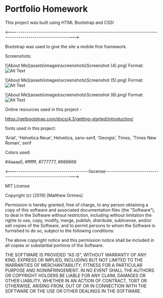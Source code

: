 # Portfolio Homework

This project was built using HTML Bootstrap and CSS!

<-------------------------------------------------------------------------------------------------------------->


Bootstrap was used to give the site a mobile first framework.

Screenshots:

![About Me](assets\images\screenshots\Screenshot (4).png)
Format: ![Alt Text](url)

![About Me](assets\images\screenshots\Screenshot (5).png)
Format: ![Alt Text](url)

![About Me](assets\images\screenshots\Screenshot (6).png)
Format: ![Alt Text](url)




Online resources used in this project -

https://getbootstrap.com/docs/4.3/getting-started/introduction/




fonts used in this project:

'Arial', 'Helvetica Neue', Helvetica, sans-serif, 'Georgia', Times, 'Times New Roman', serif

Colors used:

#4aaaa5, #ffffff, #777777, #666666

<----------------------------------------liscense-------------------------------------------------------------->

MIT License

Copyright (c) [2019] [Matthew Grimes]

Permission is hereby granted, free of charge, to any person obtaining a copy
of this software and associated documentation files (the "Software"), to deal
in the Software without restriction, including without limitation the rights
to use, copy, modify, merge, publish, distribute, sublicense, and/or sell
copies of the Software, and to permit persons to whom the Software is
furnished to do so, subject to the following conditions:

The above copyright notice and this permission notice shall be included in all
copies or substantial portions of the Software.

THE SOFTWARE IS PROVIDED "AS IS", WITHOUT WARRANTY OF ANY KIND, EXPRESS OR
IMPLIED, INCLUDING BUT NOT LIMITED TO THE WARRANTIES OF MERCHANTABILITY,
FITNESS FOR A PARTICULAR PURPOSE AND NONINFRINGEMENT. IN NO EVENT SHALL THE
AUTHORS OR COPYRIGHT HOLDERS BE LIABLE FOR ANY CLAIM, DAMAGES OR OTHER
LIABILITY, WHETHER IN AN ACTION OF CONTRACT, TORT OR OTHERWISE, ARISING FROM,
OUT OF OR IN CONNECTION WITH THE SOFTWARE OR THE USE OR OTHER DEALINGS IN THE
SOFTWARE.